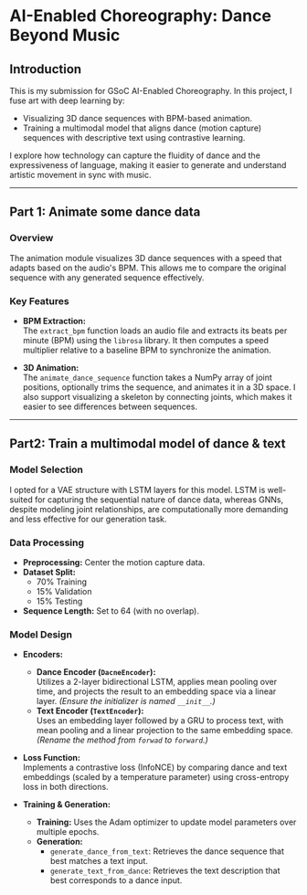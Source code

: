 # AI-Enabled Choreography: Dance Beyond Music

## Introduction
This is my submission for GSoC AI-Enabled Choreography. In this project, I fuse art with deep learning by:
- Visualizing 3D dance sequences with BPM-based animation.
- Training a multimodal model that aligns dance (motion capture) sequences with descriptive text using contrastive learning.

I explore how technology can capture the fluidity of dance and the expressiveness of language, making it easier to generate and understand artistic movement in sync with music.

---

## Part 1: Animate some dance data

### Overview
The animation module visualizes 3D dance sequences with a speed that adapts based on the audio's BPM. This allows me to compare the original sequence with any generated sequence effectively.

### Key Features
- **BPM Extraction:**  
  The `extract_bpm` function loads an audio file and extracts its beats per minute (BPM) using the `librosa` library. It then computes a speed multiplier relative to a baseline BPM to synchronize the animation.

- **3D Animation:**  
  The `animate_dance_sequence` function takes a NumPy array of joint positions, optionally trims the sequence, and animates it in a 3D space. I also support visualizing a skeleton by connecting joints, which makes it easier to see differences between sequences.

---

## Part2: Train a multimodal model of dance & text

### Model Selection
I opted for a VAE structure with LSTM layers for this model. LSTM is well-suited for capturing the sequential nature of dance data, whereas GNNs, despite modeling joint relationships, are computationally more demanding and less effective for our generation task.

### Data Processing
- **Preprocessing:** Center the motion capture data.
- **Dataset Split:**  
  - 70% Training  
  - 15% Validation  
  - 15% Testing
- **Sequence Length:** Set to 64 (with no overlap).

### Model Design
- **Encoders:**  
  - **Dance Encoder (`DacneEncoder`):**  
    Utilizes a 2-layer bidirectional LSTM, applies mean pooling over time, and projects the result to an embedding space via a linear layer. *(Ensure the initializer is named `__init__`.)*
  - **Text Encoder (`TextEncoder`):**  
    Uses an embedding layer followed by a GRU to process text, with mean pooling and a linear projection to the same embedding space. *(Rename the method from `forwad` to `forward`.)*

- **Loss Function:**  
  Implements a contrastive loss (InfoNCE) by comparing dance and text embeddings (scaled by a temperature parameter) using cross-entropy loss in both directions.

- **Training & Generation:**  
  - **Training:** Uses the Adam optimizer to update model parameters over multiple epochs.  
  - **Generation:**  
    - `generate_dance_from_text`: Retrieves the dance sequence that best matches a text input.  
    - `generate_text_from_dance`: Retrieves the text description that best corresponds to a dance input.
